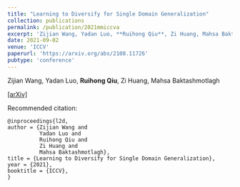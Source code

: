 ```yaml
---
title: "Learning to Diversify for Single Domain Generalization"
collection: publications
permalink: /publication/2021mmiccva
excerpt: 'Zijian Wang, Yadan Luo, **Ruihong Qiu**, Zi Huang, Mahsa Baktashmotlagh'
date: 2021-09-02
venue: 'ICCV'
paperurl: 'https://arxiv.org/abs/2108.11726'
pubtype: 'conference'
---
```

Zijian Wang, Yadan Luo, **Ruihong Qiu**, Zi Huang, Mahsa Baktashmotlagh

[\[arXiv\]](https://arxiv.org/abs/2108.11726)

Recommended citation:
```
@inproceedings{l2d,
author = {Zijian Wang and
          Yadan Luo and
          Ruihong Qiu and
          Zi Huang and
          Mahsa Baktashmotlagh},
title = {Learning to Diversify for Single Domain Generalization},
year = {2021},
booktitle = {ICCV},
}
```